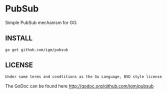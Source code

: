 PubSub
======

Simple PubSub mechanism for GO. 

INSTALL
--------
    go get github.com/igm/pubsub
    
LICENSE
--------
    Under same terms and condtitions as the Go Language, BSD style license
    
    
The GoDoc can be found here http://godoc.org/github.com/igm/pubsub

